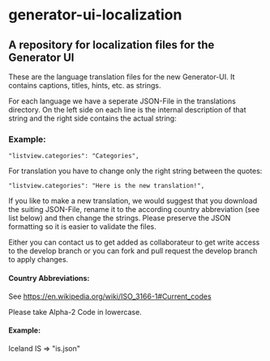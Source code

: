 # generator-ui-localization
## A repository for localization files for the Generator UI

These are the language translation files for the new Generator-UI. It contains captions, titles, hints, etc. as strings. 

For each language we have a seperate JSON-File in the translations directory. On the left side on each line is the internal description of that string and the right side contains the actual string:

### Example: 
 ```
"listview.categories": "Categories",
```
For translation you have to change only the right string between the quotes:

```
"listview.categories": "Here is the new translation!",
```

If you like to make a new translation, we would suggest that you download the suiting JSON-File, rename it to the according country abbreviation (see list below) and then change the strings.
Please preserve the JSON formatting so it is easier to validate the files.

Either you can contact us to get added as collaborateur to get write access to the develop branch or you can fork and pull request the develop branch to apply changes.

#### Country Abbreviations:

See https://en.wikipedia.org/wiki/ISO_3166-1#Current_codes

Please take Alpha-2 Code in lowercase.

#### Example:
Iceland	IS => "is.json"
